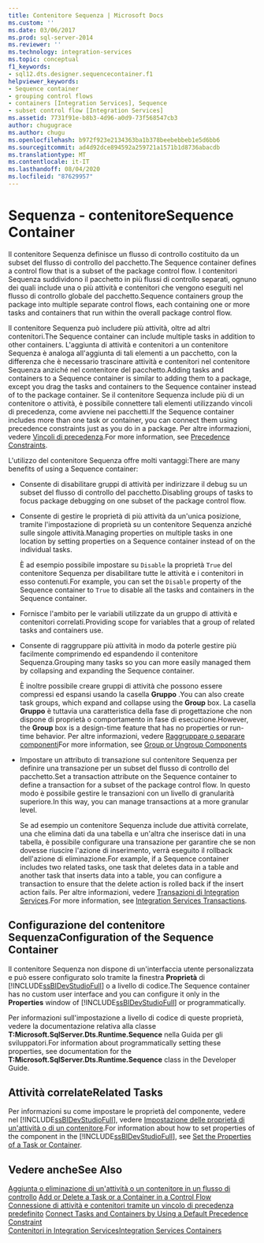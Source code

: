 ```yaml
---
title: Contenitore Sequenza | Microsoft Docs
ms.custom: ''
ms.date: 03/06/2017
ms.prod: sql-server-2014
ms.reviewer: ''
ms.technology: integration-services
ms.topic: conceptual
f1_keywords:
- sql12.dts.designer.sequencecontainer.f1
helpviewer_keywords:
- Sequence container
- grouping control flows
- containers [Integration Services], Sequence
- subset control flow [Integration Services]
ms.assetid: 7731f91e-b8b3-4d96-a0d9-73f568547cb3
author: chugugrace
ms.author: chugu
ms.openlocfilehash: b972f923e2134363ba1b378beebebbeb1e5d6bb6
ms.sourcegitcommit: ad4d92dce894592a259721a1571b1d8736abacdb
ms.translationtype: MT
ms.contentlocale: it-IT
ms.lasthandoff: 08/04/2020
ms.locfileid: "87629957"
---
```

# <a name="sequence-container"></a><span data-ttu-id="62fa2-102">Sequenza - contenitore</span><span class="sxs-lookup"><span data-stu-id="62fa2-102">Sequence Container</span></span>
  <span data-ttu-id="62fa2-103">Il contenitore Sequenza definisce un flusso di controllo costituito da un subset del flusso di controllo del pacchetto.</span><span class="sxs-lookup"><span data-stu-id="62fa2-103">The Sequence container defines a control flow that is a subset of the package control flow.</span></span> <span data-ttu-id="62fa2-104">I contenitori Sequenza suddividono il pacchetto in più flussi di controllo separati, ognuno dei quali include una o più attività e contenitori che vengono eseguiti nel flusso di controllo globale del pacchetto.</span><span class="sxs-lookup"><span data-stu-id="62fa2-104">Sequence containers group the package into multiple separate control flows, each containing one or more tasks and containers that run within the overall package control flow.</span></span>  
  
 <span data-ttu-id="62fa2-105">Il contenitore Sequenza può includere più attività, oltre ad altri contenitori.</span><span class="sxs-lookup"><span data-stu-id="62fa2-105">The Sequence container can include multiple tasks in addition to other containers.</span></span> <span data-ttu-id="62fa2-106">L'aggiunta di attività e contenitori a un contenitore Sequenza è analoga all'aggiunta di tali elementi a un pacchetto, con la differenza che è necessario trascinare attività e contenitori nel contenitore Sequenza anziché nel contenitore del pacchetto.</span><span class="sxs-lookup"><span data-stu-id="62fa2-106">Adding tasks and containers to a Sequence container is similar to adding them to a package, except you drag the tasks and containers to the Sequence container instead of to the package container.</span></span> <span data-ttu-id="62fa2-107">Se il contenitore Sequenza include più di un contenitore o attività, è possibile connettere tali elementi utilizzando vincoli di precedenza, come avviene nei pacchetti.</span><span class="sxs-lookup"><span data-stu-id="62fa2-107">If the Sequence container includes more than one task or container, you can connect them using precedence constraints just as you do in a package.</span></span> <span data-ttu-id="62fa2-108">Per altre informazioni, vedere [Vincoli di precedenza](precedence-constraints.md).</span><span class="sxs-lookup"><span data-stu-id="62fa2-108">For more information, see [Precedence Constraints](precedence-constraints.md).</span></span>  
  
 <span data-ttu-id="62fa2-109">L'utilizzo del contenitore Sequenza offre molti vantaggi:</span><span class="sxs-lookup"><span data-stu-id="62fa2-109">There are many benefits of using a Sequence container:</span></span>  
  
-   <span data-ttu-id="62fa2-110">Consente di disabilitare gruppi di attività per indirizzare il debug su un subset del flusso di controllo del pacchetto.</span><span class="sxs-lookup"><span data-stu-id="62fa2-110">Disabling groups of tasks to focus package debugging on one subset of the package control flow.</span></span>  
  
-   <span data-ttu-id="62fa2-111">Consente di gestire le proprietà di più attività da un'unica posizione, tramite l'impostazione di proprietà su un contenitore Sequenza anziché sulle singole attività.</span><span class="sxs-lookup"><span data-stu-id="62fa2-111">Managing properties on multiple tasks in one location by setting properties on a Sequence container instead of on the individual tasks.</span></span>  
  
     <span data-ttu-id="62fa2-112">È ad esempio possibile impostare su `Disable` la proprietà `True` del contenitore Sequenza per disabilitare tutte le attività e i contenitori in esso contenuti.</span><span class="sxs-lookup"><span data-stu-id="62fa2-112">For example, you can set the `Disable` property of the Sequence container to `True` to disable all the tasks and containers in the Sequence container.</span></span>  
  
-   <span data-ttu-id="62fa2-113">Fornisce l'ambito per le variabili utilizzate da un gruppo di attività e contenitori correlati.</span><span class="sxs-lookup"><span data-stu-id="62fa2-113">Providing scope for variables that a group of related tasks and containers use.</span></span>  
  
-   <span data-ttu-id="62fa2-114">Consente di raggruppare più attività in modo da poterle gestire più facilmente comprimendo ed espandendo il contenitore Sequenza.</span><span class="sxs-lookup"><span data-stu-id="62fa2-114">Grouping many tasks so you can more easily managed them by collapsing and expanding the Sequence container.</span></span>  
  
     <span data-ttu-id="62fa2-115">È inoltre possibile creare gruppi di attività che possono essere compressi ed espansi usando la casella **Gruppo** .</span><span class="sxs-lookup"><span data-stu-id="62fa2-115">You can also create task groups, which expand and collapse using the **Group** box.</span></span> <span data-ttu-id="62fa2-116">La casella **Gruppo** è tuttavia una caratteristica della fase di progettazione che non dispone di proprietà o comportamento in fase di esecuzione.</span><span class="sxs-lookup"><span data-stu-id="62fa2-116">However, the **Group** box is a design-time feature that has no properties or run-time behavior.</span></span> <span data-ttu-id="62fa2-117">Per altre informazioni, vedere [Raggruppare o separare componenti](../group-or-ungroup-components.md)</span><span class="sxs-lookup"><span data-stu-id="62fa2-117">For more information, see [Group or Ungroup Components](../group-or-ungroup-components.md)</span></span>  
  
-   <span data-ttu-id="62fa2-118">Impostare un attributo di transazione sul contenitore Sequenza per definire una transazione per un subset del flusso di controllo del pacchetto.</span><span class="sxs-lookup"><span data-stu-id="62fa2-118">Set a transaction attribute on the Sequence container to define a transaction for a subset of the package control flow.</span></span> <span data-ttu-id="62fa2-119">In questo modo è possibile gestire le transazioni con un livello di granularità superiore.</span><span class="sxs-lookup"><span data-stu-id="62fa2-119">In this way, you can manage transactions at a more granular level.</span></span>  
  
     <span data-ttu-id="62fa2-120">Se ad esempio un contenitore Sequenza include due attività correlate, una che elimina dati da una tabella e un'altra che inserisce dati in una tabella, è possibile configurare una transazione per garantire che se non dovesse riuscire l'azione di inserimento, verrà eseguito il rollback dell'azione di eliminazione.</span><span class="sxs-lookup"><span data-stu-id="62fa2-120">For example, if a Sequence container includes two related tasks, one task that deletes data in a table and another task that inserts data into a table, you can configure a transaction to ensure that the delete action is rolled back if the insert action fails.</span></span> <span data-ttu-id="62fa2-121">Per altre informazioni, vedere [Transazioni di Integration Services](../integration-services-transactions.md).</span><span class="sxs-lookup"><span data-stu-id="62fa2-121">For more information, see [Integration Services Transactions](../integration-services-transactions.md).</span></span>  
  
## <a name="configuration-of-the-sequence-container"></a><span data-ttu-id="62fa2-122">Configurazione del contenitore Sequenza</span><span class="sxs-lookup"><span data-stu-id="62fa2-122">Configuration of the Sequence Container</span></span>  
 <span data-ttu-id="62fa2-123">Il contenitore Sequenza non dispone di un'interfaccia utente personalizzata e può essere configurato solo tramite la finestra **Proprietà** di [!INCLUDE[ssBIDevStudioFull](../../includes/ssbidevstudiofull-md.md)] o a livello di codice.</span><span class="sxs-lookup"><span data-stu-id="62fa2-123">The Sequence container has no custom user interface and you can configure it only in the **Properties** window of [!INCLUDE[ssBIDevStudioFull](../../includes/ssbidevstudiofull-md.md)] or programmatically.</span></span>  
  
 <span data-ttu-id="62fa2-124">Per informazioni sull'impostazione a livello di codice di queste proprietà, vedere la documentazione relativa alla classe **T:Microsoft.SqlServer.Dts.Runtime.Sequence** nella Guida per gli sviluppatori.</span><span class="sxs-lookup"><span data-stu-id="62fa2-124">For information about programmatically setting these properties, see documentation for the **T:Microsoft.SqlServer.Dts.Runtime.Sequence** class in the Developer Guide.</span></span>  
  
## <a name="related-tasks"></a><span data-ttu-id="62fa2-125">Attività correlate</span><span class="sxs-lookup"><span data-stu-id="62fa2-125">Related Tasks</span></span>  
 <span data-ttu-id="62fa2-126">Per informazioni su come impostare le proprietà del componente, vedere nel [!INCLUDE[ssBIDevStudioFull](../../includes/ssbidevstudiofull-md.md)], vedere [Impostazione delle proprietà di un'attività o di un contenitore](../set-the-properties-of-a-task-or-container.md).</span><span class="sxs-lookup"><span data-stu-id="62fa2-126">For information about how to set properties of the component in the [!INCLUDE[ssBIDevStudioFull](../../includes/ssbidevstudiofull-md.md)], see [Set the Properties of a Task or Container](../set-the-properties-of-a-task-or-container.md).</span></span>  
  
## <a name="see-also"></a><span data-ttu-id="62fa2-127">Vedere anche</span><span class="sxs-lookup"><span data-stu-id="62fa2-127">See Also</span></span>  
 <span data-ttu-id="62fa2-128">[Aggiunta o eliminazione di un'attività o un contenitore in un flusso di controllo](add-or-delete-a-task-or-a-container-in-a-control-flow.md) </span><span class="sxs-lookup"><span data-stu-id="62fa2-128">[Add or Delete a Task or a Container in a Control Flow](add-or-delete-a-task-or-a-container-in-a-control-flow.md) </span></span>  
 <span data-ttu-id="62fa2-129">[Connessione di attività e contenitori tramite un vincolo di precedenza predefinito](../connect-tasks-and-containers-by-using-a-default-precedence-constraint.md) </span><span class="sxs-lookup"><span data-stu-id="62fa2-129">[Connect Tasks and Containers by Using a Default Precedence Constraint](../connect-tasks-and-containers-by-using-a-default-precedence-constraint.md) </span></span>  
 [<span data-ttu-id="62fa2-130">Contenitori in Integration Services</span><span class="sxs-lookup"><span data-stu-id="62fa2-130">Integration Services Containers</span></span>](integration-services-containers.md)  
  
  
